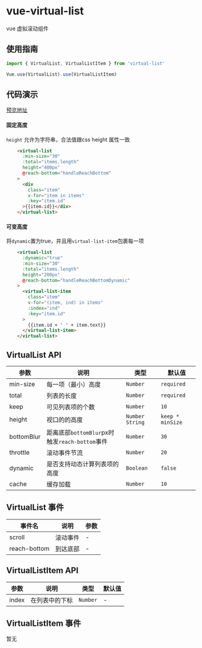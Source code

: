# vue-virtual-list
vue 虚拟滚动组件

## 使用指南
```javascript
import { VirtualList, VirtualListItem } from 'virtual-list'

Vue.use(VirtualList).use(VirtualListItem)
```
## 代码演示
[预览地址](https://ddztomcat.github.io/vue-virtual-list/)
#### 固定高度
`height` 允许为字符串，合法值跟css height 属性一致
```html
    <virtual-list
      :min-size="30"
      :total="items.length"
      height="400px"
      @reach-bottom="handleReachBottom"
    >
      <div
        class="item"
        v-for="item in items"
        :key="item.id"
      >{{item.id}}</div>
    </virtual-list>
```

#### 可变高度
将`dynamic`置为true，并且用`virtual-list-item`包裹每一项
```html
    <virtual-list
      :dynamic="true"
      :min-size="30"
      :total="items.length"
      height="200px"
      @reach-bottom="handleReachBottomDynamic"
    >
      <virtual-list-item
        class="item"
        v-for="(item, ind) in items"
        :index="ind"
        :key="item.id"
      >
        {{item.id + ' ' + item.text}}
      </virtual-list-item>
    </virtual-list>
```
## VirtualList API
|参数|说明|类型|默认值|
|---|---|---|---|
|min-size|每一项（最小）高度|`Number`|`required`|
|total|列表的长度|`Number`|`required`|
|keep|可见列表项的个数|`Number`|`10`|
|height|视口的的高度|`Number String`|`keep * minSize`|
|bottomBlur|距离底部`bottomBlur`px时触发`reach-bottom`事件|`Number`|`30`|
|throttle|滚动事件节流|`Number`|`20`|
|dynamic|是否支持动态计算列表项的高度|`Boolean`|`false`|
|cache|缓存加载|`Number`|`10`|


## VirtualList 事件
|事件名|说明|参数|
|---|---|---|
|scroll|滚动事件|-|
|reach-bottom|到达底部|-|

## VirtualListItem API
|参数|说明|类型|默认值|
|---|---|---|---|
|index|在列表中的下标|`Number`|-|


## VirtualListItem 事件
暂无